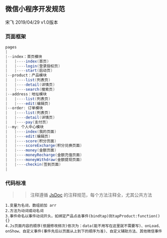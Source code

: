 ## 微信小程序开发规范
宋飞  2019/04/29  v1.0版本

### 页面框架


```java
pages
|
|--index：首页模块
|   |----index(首页)
|   |----login(登录授权页)
|   |----start(启动页)
|--product：产品模块
|   |----list(列表页)
|   |----detail(详情页)
|   |----search(搜索页)
|--address：地址模块
|   |----list(列表页)
|   |----edit(编辑页)
|--order: 订单模块
|   |----list(列表页)
|   |----detail(详情页)
|   |----pay(支付页)
|--my: 个人中心模块
|   |----index(我的页面)
|   |----edit(编辑页)
|   |----score(积分页面)
|   |----scoreExcharge(积分兑换页面)
|   |----money(金额页面)
|   |----moneyRecharge(金额充值页面)
|   |----moneyWithdraw(金额提现页面)
|   |----checkin(签到页面)
|
```

### 代码标准
>> 注释遵循 [JsDoc](http://usejsdoc.org/) 的注释规范，每个方法注释全，尤其公共方法
```命名遵循驼峰命名法：
1.变量为名词，数组前加 arr
2.方法为动词或动名词
3.事件命名以事件动词开头，如绑定产品点击事件(bindtap)则tapProduct:function(){}
4.Js页面内容的顺序(依据修改频次)依次为：data(能不用写在这里就不需要写)、onLoad、onShow、自定义事件(事件先后以页面从上到下的顺序为准)、自定义辅助方法、其他微信事件
```
